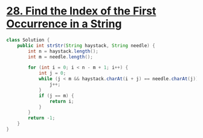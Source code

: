 # [28. Find the Index of the First Occurrence in a String](https://leetcode.com/problems/find-the-index-of-the-first-occurrence-in-a-string/)

```java
class Solution {
    public int strStr(String haystack, String needle) {
        int n = haystack.length();
        int m = needle.length();

        for (int i = 0; i < n - m + 1; i++) {
            int j = 0;
            while (j < m && haystack.charAt(i + j) == needle.charAt(j)) {
                j++;
            }
            if (j == m) {
                return i;
            }
        }
        return -1;
    }
}
```
